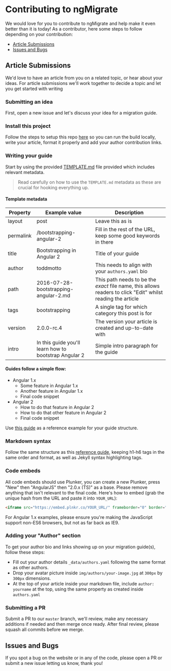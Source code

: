 # Contributing to ngMigrate

We would love for you to contribute to ngMigrate and help make it even better than it is
today! As a contributor, here some steps to follow depending on your contribution:

- [Article Submissions](#article-submissions)
- [Issues and Bugs](#issues-and-bugs)

## Article Submissions

We'd love to have an article from you on a related topic, or hear about your ideas. For article submissions we'll work together to decide a topic and let you get started with writing

### Submitting an idea

First, open a new issue and let's discuss your idea for a migration guide.

### Install this project

Follow the steps to setup this repo [here](README.md) so you can run the build locally, write your article, format it properly and add your author contribution links.

### Writing your guide

Start by using the provided [TEMPLATE.md](TEMPLATE.md) file provided which includes relevant metadata.

> Read carefully on how to use the `TEMPLATE.md` metadata as these are crucial for hooking everything up.

#### Template metadata

| Property  | Example value                                         | Description |
|-----------|-------------------------------------------------------|-------------|
| layout    | post                                                  | Leave this as is |
| permalink | /bootstrapping-angular-2                              | Fill in the rest of the URL, keep some good keywords in there |
| title     | Bootstrapping in Angular 2                            | Title of your guide |
| author    | toddmotto                                             | This needs to align with your `authors.yaml` bio |
| path      | 2016-07-28-bootstrapping-angular-2.md                 | This path needs to be the _exact_ file name, this allows readers to click "Edit" whilst reading the article |
| tags      | bootstrapping                                         | A single tag for which category this post is for |
| version   | 2.0.0-rc.4                                            | The version your article is created and up-to-date with |
| intro     | In this guide you'll learn how to bootstrap Angular 2 | Simple intro paragraph for the guide |

#### Guides follow a simple flow:

* Angular 1.x
    * Some feature in Angular 1.x
    * Another feature in Angular 1.x
    * Final code snippet
* Angular 2
    * How to do that feature in Angular 2
    * How to do that other feature in Angular 2
    * Final code snippet

Use [this guide](http://ngmigrate.telerik.com/from-ng-repeat-to-ng-for) as a reference example for your guide structure.

### Markdown syntax

Follow the same structure as this [reference guide](https://raw.githubusercontent.com/ngmigrate/ngmigrate.github.io/master/_posts/2016-07-18-from-ng-repeat-to-ng-for.md), keeping h1-h6 tags in the same order and format, as well as Jekyll syntax highlighting tags.

### Code embeds

All code embeds should use Plunker, you can create a new Plunker, press "New" then "AngularJS" then "2.0.x (TS)" as a base. Please remove anything that isn't relevant to the final code. Here's how to embed (grab the unique hash from the URL and paste it into `YOUR_URL`):

```html
<iframe src="https://embed.plnkr.co/YOUR_URL/" frameborder="0" border="0" cellspacing="0" cellpadding="0" width="100%" height="250"></iframe>
```

For Angular 1.x examples, please ensure you're making the JavaScript support non-ES6 browsers, but not as far back as IE9.

### Adding your "Author" section

To get your author bio and links showing up on your migration guide(s), follow these steps:

* Fill out your author details `_data/authors.yaml` following the same format as other authors.
* Drop your avatar picture inside `img/authors/your-image.jpg` at `300px` by `300px` dimensions.
* At the top of your article inside your markdown file, include `author: yourname` at the top, using the same property as created inside `authors.yaml`

### Submitting a PR

Submit a PR to our `master` branch, we'll review, make any necessary additions if needed and then merge once ready. After final review, please squash all commits before we merge.

## Issues and Bugs

If you spot a bug on the website or in any of the code, please open a PR or submit a new issue letting us know, thank you!
